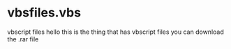 # vbsfiles.vbs
vbscript files
hello
this is the thing that has vbscript files
you can download the .rar file
